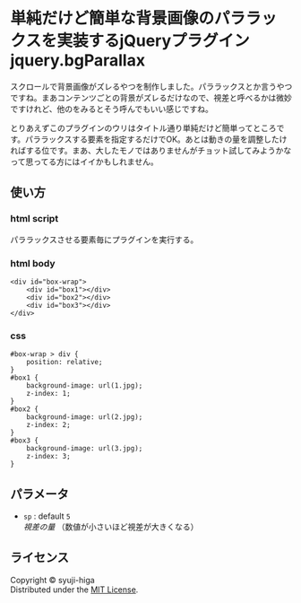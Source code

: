 単純だけど簡単な背景画像のパララックスを実装するjQueryプラグイン jquery.bgParallax
======================
スクロールで背景画像がズレるやつを制作しました。パララックスとか言うやつですね。まあコンテンツごとの背景がズレるだけなので、視差と呼べるかは微妙ですけれど、他のをみるとそう呼んでもいい感じですね。

とりあえずこのプラグインのウリはタイトル通り単純だけど簡単ってところです。パララックスする要素を指定するだけでOK。あとは動きの量を調整したければする位です。まあ、大したモノではありませんがチョット試してみようかなって思ってる方にはイイかもしれません。

使い方
------
### html script ###
パララックスさせる要素毎にプラグインを実行する。
	<script src="http://code.jquery.com/jquery-1.10.2.min.js"></script>
	<script type="text/javascript">
	$('#box1').bgParallax();
	$('#box2').bgParallax();
	$('#box3').bgParallax();
	</script>

### html body ###
	<div id="box-wrap">
		<div id="box1"></div>
		<div id="box2"></div>
		<div id="box3"></div>
	</div>

### css ###
	#box-wrap > div {
		position: relative;
	}
	#box1 {
		background-image: url(1.jpg);
		z-index: 1;
	}
	#box2 {
		background-image: url(2.jpg);
		z-index: 2;
	}
	#box3 {
		background-image: url(3.jpg);
		z-index: 3;
	}

パラメータ
----------------
+  `sp` : default `5`  
	_視差の量_ （数値が小さいほど視差が大きくなる）

ライセンス
----------
Copyright &copy; syuji-higa  
Distributed under the [MIT License][MIT].  

[MIT]: http://www.opensource.org/licenses/mit-license.php
